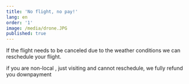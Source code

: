 ```yaml
---
title: 'No flight, no pay!'
lang: en
order: '1'
image: /media/drone.JPG
published: true
---
```


If the flight needs to be canceled due to the weather conditions we can reschedule your flight.

if you are non-local , just visiting and cannot reschedule, we fully refund you downpayment
